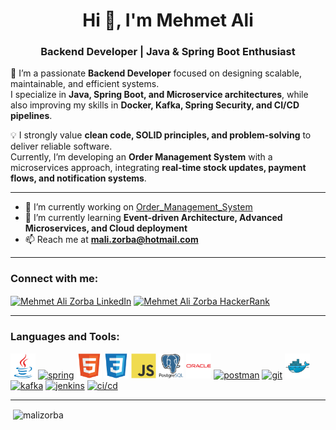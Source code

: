 <h1 align="center">Hi 👋, I'm Mehmet Ali</h1>
<h3 align="center">Backend Developer | Java & Spring Boot Enthusiast</h3>

🚀 I’m a passionate **Backend Developer** focused on designing scalable, maintainable, and efficient systems.  
I specialize in **Java, Spring Boot, and Microservice architectures**, while also improving my skills in **Docker, Kafka, Spring Security, and CI/CD pipelines**.  

💡 I strongly value **clean code, SOLID principles, and problem-solving** to deliver reliable software.  
Currently, I’m developing an **Order Management System** with a microservices approach, integrating **real-time stock updates, payment flows, and notification systems**.  

---

- 🔭 I’m currently working on [Order_Management_System](https://github.com/malizorba/Order-Management-System)  
- 🌱 I’m currently learning **Event-driven Architecture, Advanced Microservices, and Cloud deployment**  
- 📫 Reach me at **mali.zorba@hotmail.com**

---

<h3 align="left">Connect with me:</h3>
<p align="left">
<a href="https://www.linkedin.com/in/mehmet-ali-zorba-5b03a5167/" target="blank"><img align="center" src="https://raw.githubusercontent.com/rahuldkjain/github-profile-readme-generator/master/src/images/icons/Social/linked-in-alt.svg" alt="Mehmet Ali Zorba LinkedIn" height="30" width="40" /></a>
<a href="https://www.hackerrank.com/mali_zorba" target="blank"><img align="center" src="https://raw.githubusercontent.com/rahuldkjain/github-profile-readme-generator/master/src/images/icons/Social/hackerrank.svg" alt="Mehmet Ali Zorba HackerRank" height="30" width="40" /></a>
</p>

---

<h3 align="left">Languages and Tools:</h3>
<p align="left">
  <a href="https://www.java.com" target="_blank"><img src="https://raw.githubusercontent.com/devicons/devicon/master/icons/java/java-original.svg" alt="java" width="40" height="40"/></a>
  <a href="https://spring.io/" target="_blank"><img src="https://www.vectorlogo.zone/logos/springio/springio-icon.svg" alt="spring" width="40" height="40"/></a>
  <a href="https://developer.mozilla.org/en-US/docs/Web/HTML" target="_blank"><img src="https://raw.githubusercontent.com/devicons/devicon/master/icons/html5/html5-original.svg" alt="html" width="40" height="40"/></a>
  <a href="https://developer.mozilla.org/en-US/docs/Web/CSS" target="_blank"><img src="https://raw.githubusercontent.com/devicons/devicon/master/icons/css3/css3-original.svg" alt="css" width="40" height="40"/></a>
  <a href="https://developer.mozilla.org/en-US/docs/Web/JavaScript" target="_blank"><img src="https://raw.githubusercontent.com/devicons/devicon/master/icons/javascript/javascript-original.svg" alt="javascript" width="40" height="40"/></a>
  <a href="https://www.postgresql.org" target="_blank"><img src="https://raw.githubusercontent.com/devicons/devicon/master/icons/postgresql/postgresql-original-wordmark.svg" alt="postgresql" width="40" height="40"/></a>
  <a href="https://www.oracle.com/database/" target="_blank"><img src="https://raw.githubusercontent.com/devicons/devicon/master/icons/oracle/oracle-original.svg" alt="oracle" width="40" height="40"/></a>
  <a href="https://www.postman.com/" target="_blank"><img src="https://www.vectorlogo.zone/logos/getpostman/getpostman-icon.svg" alt="postman" width="40" height="40"/></a>
  <a href="https://git-scm.com/" target="_blank"><img src="https://www.vectorlogo.zone/logos/git-scm/git-scm-icon.svg" alt="git" width="40" height="40"/></a>
  <a href="https://www.docker.com/" target="_blank"><img src="https://raw.githubusercontent.com/devicons/devicon/master/icons/docker/docker-original.svg" alt="docker" width="40" height="40"/></a>
  <a href="https://kafka.apache.org/" target="_blank"><img src="https://www.vectorlogo.zone/logos/apache_kafka/apache_kafka-icon.svg" alt="kafka" width="40" height="40"/></a>
  <a href="https://www.jenkins.io/" target="_blank"><img src="https://www.vectorlogo.zone/logos/jenkins/jenkins-icon.svg" alt="jenkins" width="40" height="40"/></a>
  <a href="https://about.gitlab.com/stages-devops-lifecycle/continuous-integration/" target="_blank"><img src="https://www.vectorlogo.zone/logos/gitlab/gitlab-icon.svg" alt="ci/cd" width="40" height="40"/></a>
</p>

---

<p>&nbsp;<img align="center" src="https://github-readme-stats.vercel.app/api?username=malizorba&show_icons=true&locale=en" alt="malizorba" /></p>
